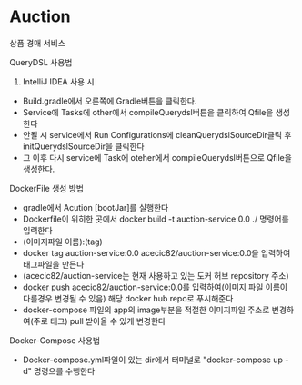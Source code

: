 # Auction
상품 경매 서비스



QueryDSL 사용법

1) IntelliJ IDEA 사용 시

- Build.gradle에서 오른쪽에 Gradle버튼을 클릭한다.
- Service에 Tasks에 other에서 compileQuerydsl버튼을 클릭하여 Qfile을 생성한다
- 안될 시 service에서 Run Configurations에 cleanQuerydslSourceDir클릭 후 initQuerydslSourceDir을 클릭한다
- 그 이후 다시 service에 Task에 oteher에서 compileQuerydsl버튼으로 Qfile을 생성한다.

DockerFile 생성 방법

- gradle에서 Acution [bootJar]를 실행한다
- Dockerfile이 위히한 곳에서 docker build -t auction-service:0.0 ./ 명령어를 입력한다
- (이미지파일 이름):(tag)
- docker tag auction-service:0.0 acecic82/auction-service:0.0을 입력하여 태그파일을 만든다
- (acecic82/auction-service는 현재 사용하고 있는 도커 허브 repository 주소)
- docker push acecic82/auction-service:0.0를 입력하여(이미지 파일 이름이 다를경우 변경될 수 있음) 해당 docker hub repo로 푸시해준다
- docker-compose 파일의 app의 image부분을 적절한 이미지파일 주소로 변경하여(주로 태그) pull 받아올 수 있게 변경한다

Docker-Compose 사용법

- Docker-compose.yml파일이 있는 dir에서 터미널로 "docker-compose up -d" 명령으를 수행한다